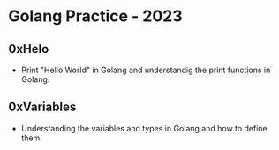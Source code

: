 # Golang Practice - 2023

## 0xHelo
- Print "Hello World" in Golang and understandig the print functions in Golang.

## 0xVariables
- Understanding the variables and types in Golang and how to define them.